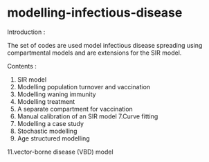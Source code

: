 # modelling-infectious-disease
Introduction :

The set of codes are used model infectious disease spreading using compartmental models and are extensions for the  SIR model.

Contents :

1. SIR model
2. Modelling population turnover and vaccination
3. Modelling waning immunity
4. Modelling treatment
5. A separate compartment for vaccination
6. Manual calibration of an SIR model
7.Curve fitting
8. Modelling a case study
9. Stochastic modelling
10. Age structured modelling

11.vector-borne disease (VBD) model
